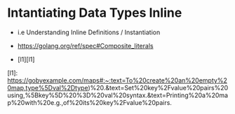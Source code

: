 # Intantiating Data Types Inline
- i.e Understanding Inline Definitions / Instantiation

- https://golang.org/ref/spec#Composite_literals
- [l1][l1]


[l1]: https://gobyexample.com/maps#:~:text=To%20create%20an%20empty%20map,type%5Dval%2Dtype)%20.&text=Set%20key%2Fvalue%20pairs%20using,%5Bkey%5D%20%3D%20val%20syntax.&text=Printing%20a%20map%20with%20e.g.,of%20its%20key%2Fvalue%20pairs.
